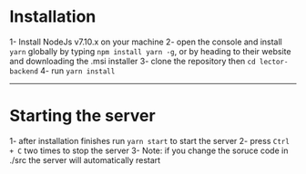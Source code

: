 # Installation
1- Install NodeJs v7.10.x on your machine
2- open the console and install `yarn` globally by typing `npm install yarn -g`, or by heading to their website and downloading the .msi installer
3- clone the repository then `cd lector-backend`
4- run `yarn install`

---------------
# Starting the server
1- after installation finishes run `yarn start` to start the server
2- press `Ctrl + C` two times to stop the server
3- Note: if you change the soruce code in ./src the server will automatically restart